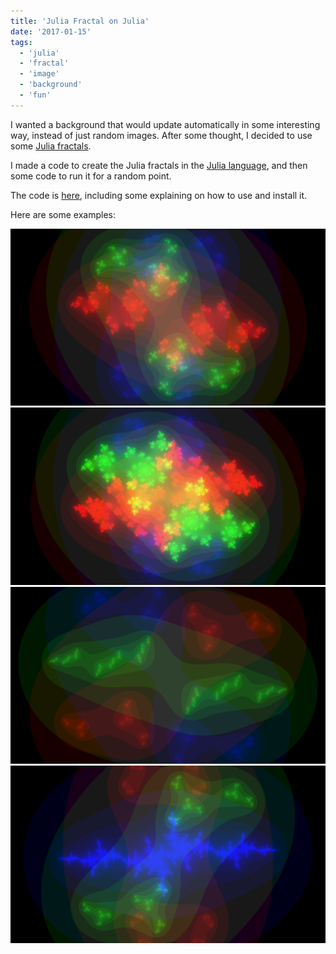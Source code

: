 ```yaml
---
title: 'Julia Fractal on Julia'
date: '2017-01-15'
tags:
  - 'julia'
  - 'fractal'
  - 'image'
  - 'background'
  - 'fun'
---
```


I wanted a background that would update automatically in some
interesting way, instead of just random images.
After some thought, I decided to use some [Julia
fractals](https://en.wikipedia.org/wiki/Julia_set).

I made a code to create the Julia fractals in the [Julia
language](https://julialang.org), and then some code to run it for a random
point.

The code is [here](https://github.com/abelsiqueira/juliabg), including some
explaining on how to use and install it.

Here are some examples:

![](https://raw.githubusercontent.com/abelsiqueira/juliabg/master/ex1.png)
![](https://raw.githubusercontent.com/abelsiqueira/juliabg/master/ex2.png)
![](https://raw.githubusercontent.com/abelsiqueira/juliabg/master/ex3.png)
![](https://raw.githubusercontent.com/abelsiqueira/juliabg/master/ex4.png)
